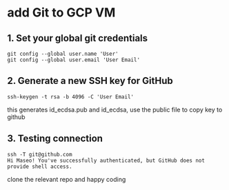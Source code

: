 # add Git to GCP VM

## 1. Set your global git credentials

```console
git config --global user.name 'User' 
git config --global user.email 'User Email'
```

## 2. Generate a new SSH key for GitHub

```console
ssh-keygen -t rsa -b 4096 -C 'User Email'
```
this generates id_ecdsa.pub and id_ecdsa, use the public file to copy key to github

## 3. Testing connection

```console
ssh -T git@github.com
Hi Maseo! You've successfully authenticated, but GitHub does not provide shell access.
```

clone the relevant repo and happy coding
